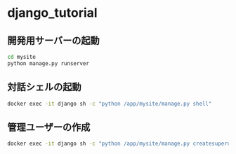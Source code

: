 # django_tutorial

## 開発用サーバーの起動
```bash
cd mysite
python manage.py runserver
```

## 対話シェルの起動
```bash
docker exec -it django sh -c "python /app/mysite/manage.py shell"
```

## 管理ユーザーの作成
```bash
docker exec -it django sh -c "python /app/mysite/manage.py createsuperuser"
```
